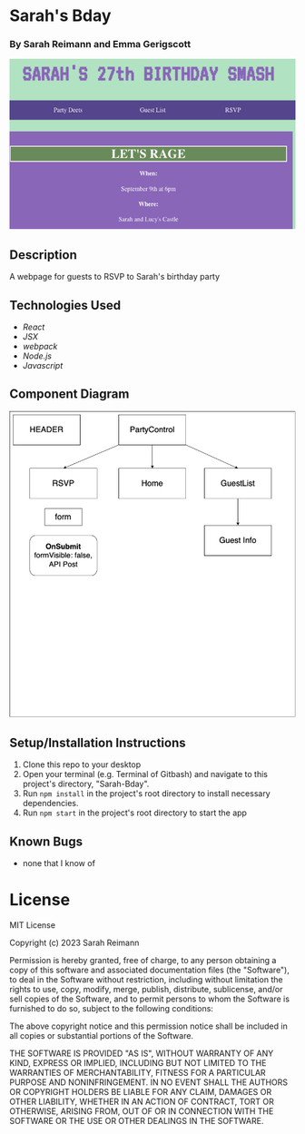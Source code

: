 # Sarah's Bday

### By Sarah Reimann and Emma Gerigscott

![photo of home page](./src/imgs/screenshot-homepage.png)

## Description

A webpage for guests to RSVP to Sarah's birthday party

## Technologies Used
* _React_
* _JSX_
* _webpack_
* _Node.js_
* _Javascript_

## Component Diagram
![photo of component diagram](./src/imgs/component-diagram.png)

## Setup/Installation Instructions
1. Clone this repo to your desktop
2. Open your terminal (e.g. Terminal of Gitbash) and navigate to this project's directory, "Sarah-Bday".
3. Run ```npm install``` in the project's root directory to install necessary dependencies.
4. Run ```npm start``` in the project's root directory to start the app

## Known Bugs
* none that I know of

# License

MIT License

Copyright (c) 2023 Sarah Reimann

Permission is hereby granted, free of charge, to any person obtaining a copy of this software and associated documentation files (the "Software"), to deal in the Software without restriction, including without limitation the rights to use, copy, modify, merge, publish, distribute, sublicense, and/or sell copies of the Software, and to permit persons to whom the Software is furnished to do so, subject to the following conditions:

The above copyright notice and this permission notice shall be included in all copies or substantial portions of the Software.

THE SOFTWARE IS PROVIDED "AS IS", WITHOUT WARRANTY OF ANY KIND, EXPRESS OR IMPLIED, INCLUDING BUT NOT LIMITED TO THE WARRANTIES OF MERCHANTABILITY, FITNESS FOR A PARTICULAR PURPOSE AND NONINFRINGEMENT. IN NO EVENT SHALL THE AUTHORS OR COPYRIGHT HOLDERS BE LIABLE FOR ANY CLAIM, DAMAGES OR OTHER LIABILITY, WHETHER IN AN ACTION OF CONTRACT, TORT OR OTHERWISE, ARISING FROM, OUT OF OR IN CONNECTION WITH THE SOFTWARE OR THE USE OR OTHER DEALINGS IN THE SOFTWARE.